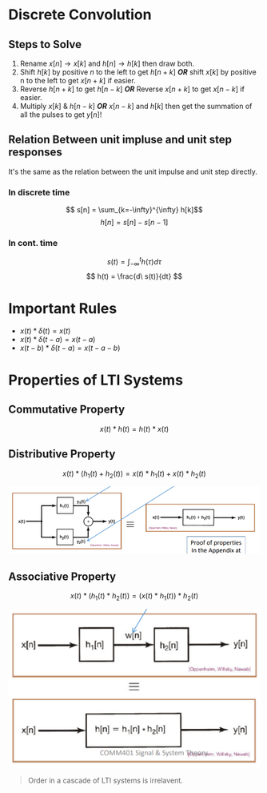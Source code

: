 # Discrete Convolution

## Steps to Solve
1. Rename $x[n] \rightarrow x[k]$ and $h[n] \rightarrow h[k]$ then draw both.
2. Shift $h[k]$ by positive $n$ to the left to get $h[n+k]$ **_OR_** shift $x[k]$ by positive n to the left to get $x[n+k]$ if easier.
3. Reverse $h[n+k]$ to get $h[n-k]$ **_OR_** Reverse $x[n+k]$ to get $x[n-k]$ if easier.
4. Multiply $x[k]$ & $h[n-k]$ ***OR*** $x[n-k]$ and $h[k]$ then get the summation of all the pulses to get $y[n]$!

## Relation Between unit impluse and unit step responses
It's the same as the relation between the unit impulse and unit step directly.

### In discrete time
$$ s[n] = \sum_{k=-\infty}^{\infty} h[k]$$
$$ h[n] = s[n] - s[n-1] $$

### In cont. time
$$ s(t) = \int_{-\infty}^{t} h(\tau) d\tau$$
$$ h(t) = \frac{d\ s(t)}{dt} $$


# Important Rules
- $x(t)*\delta(t) = x(t)$
- $x(t)*\delta(t-a) = x(t-a)$
- $x(t-b)*\delta(t-a) = x(t-a-b)$

# Properties of LTI Systems
## Commutative Property
$$ x(t) * h(t) = h(t) * x(t)$$

## Distributive Property
$$ x(t) * (h_1(t) + h_2(t)) = x(t)*h_1(t) + x(t)*h_2(t)$$

![picture 1](assets/lecture4-distributive_parallel.png)  

## Associative Property
$$ x(t) * (h_1(t) * h_2(t)) = (x(t) * h_1(t)) * h_2(t) $$

![picture 2](assets/lecture4-cascade_systems.png)  

> Order in a cascade of LTI systems is irrelavent.